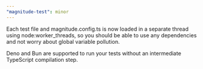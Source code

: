 ```yaml
---
"magnitude-test": minor
---
```


Each test file and magnitude.config.ts is now loaded in a separate thread using node:worker_threads, so you should be able to use any dependencies and not worry about global variable pollution. 

Deno and Bun are supported to run your tests without an intermediate TypeScript compilation step.